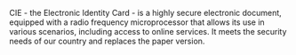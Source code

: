 CIE - the Electronic Identity Card - is a highly secure electronic document, equipped with a radio frequency microprocessor that allows its use in various scenarios, including access to online services. It meets the security needs of our country and replaces the paper version.